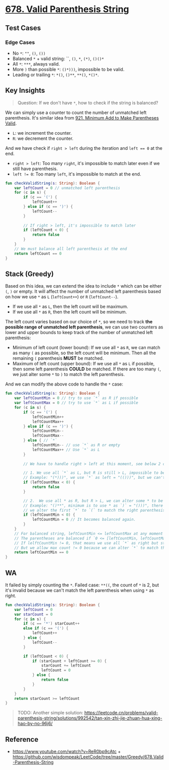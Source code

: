 # [678. Valid Parenthesis String](https://leetcode.com/problems/valid-parenthesis-string/description/)

## Test Cases
### Edge Cases
* No `*`: `""`, `()`, `())`
* Balanced `*` + valid string: ``, `()`, `*`, `(*)`, `()()*`
* All `*`: `***`, always valid.
* More `)` than possible `*`: `()*)))`, impossible to be valid.
* Leading or trailing `*`: `*()`, `()**`, `**()`, `*()*`.

## Key Insights
> Question: If we don't have `*`, how to check if the string is balanced? 

We can simply use a counter to count the number of unmatched left parenthesis. It's similar idea from [921. Minimum Add to Make Parentheses Valid](../leetcode/921.minimum-add-to-make-parentheses-valid.md).

* `L`: we increment the counter.
* `R`: we decrement the counter.

And we have check if `right > left` during the iteration and `left == 0` at the end.
* `right > left`: Too many `right`, it's impossible to match later even if we still have parenthesis.
* `left != 0`: Too many `left`, it's impossible to match at the end.

```kotlin
fun checkValidString(s: String): Boolean {
    var leftCount = 0 // unmatched left parenthesis
    for (c in s) {
        if (c == '(') {
            leftCount++
        } else if (c == ')') {
            leftCount--
        }
        
        // If right > left, it's impossible to match later
        if (leftCount < 0) {
            return false
        }
    }
    // We must balance all left parenthesis at the end
    return leftCount == 0
}
```

## Stack (Greedy)
Based on this idea, we can extend the idea to include `*` which can be either `(`, `)` or empty. It will affect the number of unmatched left parenthesis based on how we use `*` as `L` (`leftCount++`) or `R` (`leftCount--`).

- If we use all `*` as `L`, then the left count will be maximum.
- If we use all `*` as `R`, then the left count will be minimum.

The left count varies based on our choice of `*`, so we need to track **the possible range of unmatched left parenthesis**, we can use two counters as lower and upper bounds to keep track of the number of unmatched left parenthesis:

* Minimum of left count (lower bound): If we use all `*` as `R`, we can match as many `(` as possible, so the left count will be minimum. Then all the remaining `(` parenthesis **MUST** be matched.
* Maximum of left count (upper bound): If we use all `*` as `L` if possible, then some left parenthesis **COULD** be matched. If there are too many `(`, we just alter some `*` to `)` to match the left parenthesis.

And we can modify the above code to handle the `*` case:
```kotlin
fun checkValidString(s: String): Boolean {
    var leftCountMin = 0 // try to use `*` as R if possible
    var leftCountMax = 0 // try to use `*` as L if possible
    for (c in s) {
        if (c == '(') {
            leftCountMin++
            leftCountMax++
        } else if (c == ')') {
            leftCountMin--
            leftCountMax--
        } else { // `*`
            leftCountMin-- // use `*` as R or empty
            leftCountMax++ // Use `*` as L
        }
        
        // We have to handle right > left at this moment, see below 2 cases:

        // 1. We use all `*` as L, but R is still > L, impossible to be balanced later.
        // Example: "(*)))", we use `*` as left = "(()))", but we can't match the right parenthesis.
        if (leftCountMax < 0) {
            return false
        }

        // 2.  We use all * as R, but R > L, we can alter some * to be L to balance.
        // Example: "()**", minimum is to use * as `)` = "()))", there are too many `)`,
        // we alter the first `*` to `(` to match the right parenthesis = "(())".
        if (leftCountMin < 0) {
            leftCountMin = 0 // It becomes balanced again.
        }
    }
    // For balanced string, leftCountMin <= leftCountMax at any moment
    // The parentheses are balanced if `0 <= [leftCountMin, leftCountMax]`
    // If lelftCountMin != 0, that means we use all `*` as right but still have unmatched left parenthesis.
    // But we allow max count != 0 because we can alter `*` to match the left parenthesis.
    return leftCountMin == 0
}
```

## WA
It failed by simply counting the `*`. Failed case: `**((`, the count of `*` is 2, but it's invalid because we can't match the left parenthesis when using `*` as right.
```kotlin
fun checkValidString(s: String): Boolean {
    var leftCount = 0
    var starCount = 0
    for (c in s) {
        if (c == '*') starCount++
        else if (c == '(') {
            leftCount++
        } else {
            leftCount--
        }

        if (leftCount < 0) {
            if (starCount + leftCount >= 0) {
                starCount += leftCount
                leftCount = 0
            } else {
                return false
            }
        }
    }
    return starCount >= leftCount
}
```

> TODO: Another simple solution: https://leetcode.cn/problems/valid-parenthesis-string/solutions/992542/tan-xin-zhi-jie-zhuan-hua-xing-hao-by-no-96j6/

## Reference
* https://www.youtube.com/watch?v=ReR0bp9cAtc + https://github.com/wisdompeak/LeetCode/tree/master/Greedy/678.Valid-Parenthesis-String
